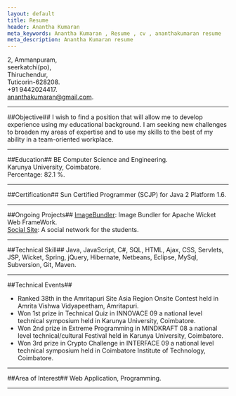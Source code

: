 ```yaml
---
layout: default
title: Resume
header: Anantha Kumaran
meta_keywords: Anantha Kumaran , Resume , cv , ananthakumaran resume
meta_description: Anantha Kumaran resume
---
```



2, Ammanpuram,  
seerkatchi(po),  
Thiruchendur,  
Tuticorin-628208.  
+91 9442024417.  
ananthakumaran@gmail.com.     

--------------------

##Objective##
I wish to find a position that will allow me to develop experience
using my educational background. I am seeking new challenges to
broaden my areas of expertise and to use my skills to the best of my
ability in a team-oriented workplace.

--------------------
 
##Education##
BE Computer Science and Engineering.  
Karunya University, Coimbatore.   
Percentage: 82.1 %.  

--------------------

##Certification##
Sun Certified Programmer (SCJP) for Java 2 Platform 1.6.  


--------------------

##Ongoing Projects##
[ImageBundler](http://ananthakumaran.github.com/imagebundler-wicket
 "ImageBundler for Apache Wicket"): Image Bundler for Apache Wicket
Web FrameWork.   
[Social Site](http://github.com/ananthakumaran/socialsite "A social
network for the students"): A social network for the students.

--------------------
 
 
##Technical Skill##
Java, JavaScript, C#, SQL, HTML, Ajax, CSS, Servlets, JSP, Wicket,
Spring, jQuery, Hibernate, Netbeans, Eclipse, MySql, Subversion, Git,
Maven.

--------------------

 
##Technical Events##
*    Ranked 38th in the Amritapuri Site Asia Region Onsite Contest
     held in Amrita Vishwa Vidyapeetham, Amritapuri.
*    Won 1st prize in Technical Quiz in INNOVACE 09 a national level
     technical symposium held in Karunya University, Coimbatore.
*    Won 2nd prize in Extreme Programming in MINDKRAFT 08 a national
     level technical/cultural Festival held in Karunya University,
     Coimbatore.
*    Won 3rd prize in Crypto Challenge in INTERFACE 09 a national
     level technical symposium held in Coimbatore Institute of
     Technology, Coimbatore.


--------------------
 
##Area of Interest##
Web Application, Programming.  

--------------------
